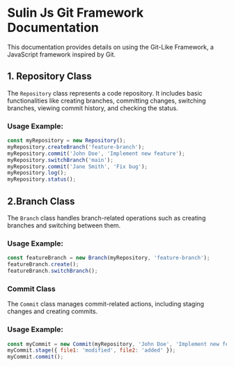 # Sulin Js Git Framework Documentation

This documentation provides details on using the Git-Like Framework, a JavaScript framework inspired by Git.

## 1. Repository Class

The `Repository` class represents a code repository. It includes basic functionalities like creating branches, committing changes, switching branches, viewing commit history, and checking the status.

### Usage Example:

```javascript
const myRepository = new Repository();
myRepository.createBranch('feature-branch');
myRepository.commit('John Doe', 'Implement new feature');
myRepository.switchBranch('main');
myRepository.commit('Jane Smith', 'Fix bug');
myRepository.log();
myRepository.status();
```

## 2.Branch Class

The `Branch` class handles branch-related operations such as creating branches and switching between them.

### Usage Example:

```Javascript
const featureBranch = new Branch(myRepository, 'feature-branch');
featureBranch.create();
featureBranch.switchBranch();
```

### Commit Class

The `Commit` class manages commit-related actions, including staging changes and creating commits.

### Usage Example:

```Javascript
const myCommit = new Commit(myRepository, 'John Doe', 'Implement new feature');
myCommit.stage({ file1: 'modified', file2: 'added' });
myCommit.commit();
```

